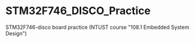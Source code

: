 # STM32F746_DISCO_Practice
STM32F746-disco board practice (NTUST course "108.1 Embedded System Design")
